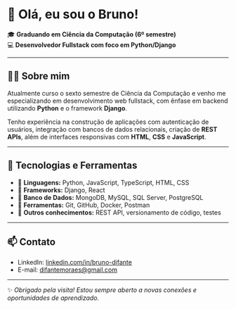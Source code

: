 # 👋 Olá, eu sou o Bruno!

🎓 **Graduando em Ciência da Computação (6º semestre)**  
💻 **Desenvolvedor Fullstack com foco em Python/Django**  

---

## 🧑‍💻 Sobre mim

Atualmente curso o sexto semestre de Ciência da Computação e venho me especializando em desenvolvimento web fullstack, com ênfase em backend utilizando **Python** e o framework **Django**.

Tenho experiência na construção de aplicações com autenticação de usuários, integração com bancos de dados relacionais, criação de **REST APIs**, além de interfaces responsivas com **HTML**, **CSS** e **JavaScript**.

---

## 🧰 Tecnologias e Ferramentas

- 🔹 **Linguagens:** Python, JavaScript, TypeScript, HTML, CSS
- 🔹 **Frameworks:** Django, React
- 🔹 **Banco de Dados:** MongoDB, MySQL, SQL Server, PostgreSQL
- 🔹 **Ferramentas:** Git, GitHub, Docker, Postman
- 🔹 **Outros conhecimentos:** REST API, versionamento de código, testes

---

## 📫 Contato

- LinkedIn: [linkedin.com/in/bruno-difante](https://linkedin.com/in/bruno-difante)
- E-mail: difantemoraes@gmail.com

---

✨ *Obrigado pela visita! Estou sempre aberto a novas conexões e oportunidades de aprendizado.*
